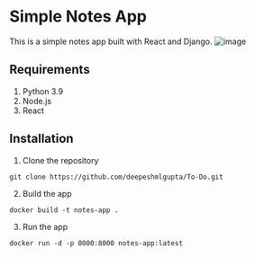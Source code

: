 # Simple Notes App
This is a simple notes app built with React and Django.
![image](https://github.com/user-attachments/assets/a58c261f-3edd-4b9a-b784-cb01be3e1c29)


## Requirements
1. Python 3.9
2. Node.js
3. React

## Installation
1. Clone the repository
```
git clone https://github.com/deepeshmlgupta/To-Do.git
```

2. Build the app
```
docker build -t notes-app .
```

3. Run the app
```
docker run -d -p 8000:8000 notes-app:latest
```
